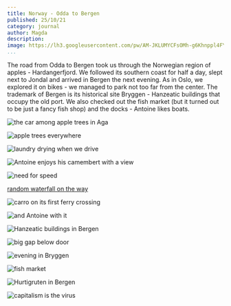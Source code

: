 ```yaml
---
title: Norway - Odda to Bergen
published: 25/10/21
category: journal
author: Magda
description:
image: https://lh3.googleusercontent.com/pw/AM-JKLUMYCFsOMh-g6Khnppl4FY67DHNOoBQUVL2eySpcq5K97qJqTG_9Q-BOY7q37jedGGdmpK-DFDch4Uy-MaS-F9JDkxt_VXLO-ePhUSwtlRSyHzeyJIO2LSCB_khfJhhjnlaeIf97VXvOjnrQ0ljkm_F=w2092-h1394-no?authuser=0
...
```


The road from Odda to Bergen took us through the Norwegian region of apples - Hardangerfjord. We followed its southern coast for half a day, slept next to Jondal and arrived in Bergen the next evening. As in Oslo, we explored it on bikes - we managed to park not too far from the center. The trademark of Bergen is its historical site Bryggen - Hanzeatic buildings that occupy the old port. We also checked out the fish market (but it turned out to be just a fancy fish shop) and the docks - Antoine likes boats.


![the car among apple trees in Aga](https://lh3.googleusercontent.com/pw/AM-JKLUVLfVA4ZJ6Wxw8x2VITXoWLntmlYKVPfpJFVn-LaDFX20SC4PGrAEHideJABqHqXKnNxI87Nor0U17TGRXMrh_NW2UUeT3SxHbwYtH50aCmnLMTXXk5Dcp28iyyT1TUC1uZJ-3ceAktdDEzgZMrY5r=w2092-h1394-no?authuser=0)

![apple trees everywhere](https://lh3.googleusercontent.com/pw/AM-JKLUPK6DrJA_Eu3sqYuJ5WTziCNJ3f1X9BzGISgaOFcb9_bdMcO94-_RhkP1N8IMsYGye5DFJYPOE_tuG3V7-7y1GovDCtIuKPxD233sMlPqNTUIvohTMKQmI93BLUna7jMNrmnkoiyx_Vba57kmsnFvl=w2092-h1394-no?authuser=0)

![laundry drying when we drive](https://lh3.googleusercontent.com/pw/AM-JKLUoUmuKv_T3UP9At1HlMh2VTbmikJc5wHznjugMMI5mZqdMsFO10GQa98wrv4CM-PqHWlIOCS5qDD2fBdPqmhRgIeMeLDhbxgAdE69_PMNy72KaVm0XMM3xkgp_LEDLA7vNbKGRXTRnJ_4kMUXvsmZk=w1046-h1394-no?authuser=0)

![Antoine enjoys his camembert with a view](https://lh3.googleusercontent.com/pw/AM-JKLVS41PCLJq5DeXfSTqGtTHtry0kDh-kGbTXq7gnZ84Pd_7KMztiWhEmaBUz1joQruwtbvgDEumTNMWrEd0yQxhBn_Ko-vJ8hx4ndwCwh3ApYyF9ehilgPA-YTIjn6yZL6AnSTFMbrN0bOQBOgnS2Ac9=w2092-h1394-no?authuser=0)

![need for speed](https://lh3.googleusercontent.com/pw/AM-JKLUMYCFsOMh-g6Khnppl4FY67DHNOoBQUVL2eySpcq5K97qJqTG_9Q-BOY7q37jedGGdmpK-DFDch4Uy-MaS-F9JDkxt_VXLO-ePhUSwtlRSyHzeyJIO2LSCB_khfJhhjnlaeIf97VXvOjnrQ0ljkm_F=w2092-h1394-no?authuser=0)

[random waterfall on the way](https://lh3.googleusercontent.com/SADbjsL0mCf5PVsSoL9ZDwyMuajGCCZevTb4_UjwKdg68c12J63a-6pBAl1_qMbPL1C4sfuiZjhE1FDorCuRLMYCn08MjHhjhlzfnS47TbjY-n31r61JUz-q5nLJIkpJp7AvCpX5425tLKP_KoUxt2pVIItZQyR2rMa-lxHVPTN8Q7ob6t8X6NNBbr9mj0xoOy52xh-vn5AJ3x5Zss4Yac5XrCPhCxqpgojDji3_ic46Vmb84nwirvFlRRcKJriUeQvv6J9Mh3qbkGoOGyy0-0q_OUuRNGfg8g3qMAjsmAjcynV5sZdCLtoVTb0KNssk839WgUpK1MtVpSH8Gadys2zkN0OBD3nk55hlsm5ZF9gFmy9m0AMFaGydW-M2gVYjxBp6ctSiZttGTltJhitu4kGYn_AVRH1Hte_pg3rF-m2rkiXMjNQO1Qtgr2_rY97E11263pBnGVUrz4K2UCYlOhlIwWigDDY8--C26lOsnESFylPpXRdkgH0by7ZzCnZ3ALWewG3PasZvlg0uWx4KPSFyMSUOVIFzCj1yjVjgdfgqIv7fM1GGgyVeJuY24-6WCZtBcs_puRHR7PEDSuHKmI8gomBAZXkH3FIcDCmr2itJi0qIBMPOgIDgKmBrLcoAG28WC3hdOXTU2MkR7lXKTA1yalt7zV0U-2OjnQ7F_9_h6Z8PIPUnvLdSXNsm9j6HNGcw85QqEiwtCniEe7stAwaDslXWju6HkMZaxni1zMH1Ftg3a82aa9J9Rj0jDdYSdxcGOeAJvmjdtLtf=m15?authuser=0&cpn=4y6tiaPhd2rlC4NV&c=WEB_EMBEDDED_PLAYER&cver=1.20211019.01.00)

![carro on its first ferry crossing](https://lh3.googleusercontent.com/pw/AM-JKLX2mPoVTNdDkYAxBbxkZFaEwLPaUkYDL7J2tu4b7JadsUexh95WpevndEyKa4zAMOHC2D3gzlPPc87SBPjOGcmnESWTEtbyYw8XQ4Rn8ztJLoW6-1Cf8f5nBbnAZkXlQeY29jw6YTL5OxGUh86z8ef7=w930-h1394-no?authuser=0)

![and Antoine with it](https://lh3.googleusercontent.com/pw/AM-JKLUOZneRO0P0OYrLs1aJQ-9XyUiT7GkVjzzj0u1ZCrSLIuqEq_DneRAuc4JmF3rCNIz1IfF9ksFP-yZKVYSBDyxa0tUKJnSvI8CG4RQmWkBPpe1FXjMVxH_LtYRDsizFIyTsNo6___4sjv_da5RWhLV7=w2092-h1394-no?authuser=0)

![Hanzeatic buildings in Bergen](https://lh3.googleusercontent.com/pw/AM-JKLWq8nU5ImJaY6yQs8D0Byr9ezf7YPzknswZiO--zXos_VkOpeU7PU0GxkQd04KqrdVjpP1UdvDJKgXT5rKWUta2hGyCyiA3TonCvGQucOFt44IKUF3UAlHHo_DTR3svhoKbIVb0BMQGHA4KASPIwxWt=w2092-h1394-no?authuser=0)

![big gap below door](https://lh3.googleusercontent.com/pw/AM-JKLV2Hc45TZaUBDLw7NC36jnLoKvRiQ2UYMuelRBaagMuURYM0lBB0xa9wNuDhLp-7XLBzQpqdO9_h-0USduobdEfseXo_bpTE12Y8BsEvCmx5jy3gmcIrm92CcQNJ3ZREv-ZcTHmDtKzEW5XB6ocEFlL=w1046-h1394-no?authuser=0)

![evening in Bryggen](https://lh3.googleusercontent.com/pw/AM-JKLWVpluvL0xTl9ZlWrlVNyEkeXBcQ44xh68po8R_y8a-05bG4taFZ56ZMAUcARm6Gw5XTGHpGACSfi7-YO-hDWZVujADJg-JzuScNPDlJ1D6Bw3C0W1OVMxO6LPwiqCVR8tDZSD2awXQWdbrDuUKPZe0=w1046-h1394-no?authuser=0)

![fish market](https://lh3.googleusercontent.com/pw/AM-JKLUSBJhLyS1lA6alIyAzucTDfPRdGgwAfRx_3exY9yu5WE2nLL7RQktqf6NPJituM4RoJAAqSI0ACO0ig6t2liySjALbB0x3OcJ8Puu61qlAt0wRp5z1bHTY1Ns-MKDUXVEZfL7vDzJYYtAyrI3qkwif=w2092-h1394-no?authuser=0)

![Hurtigruten in Bergen](https://lh3.googleusercontent.com/pw/AM-JKLVme6zLVfQsBa0CIakH1HsKt-sWIh6kt3xSt9GrJ3klnOf2qKlwhNaJEJIz86fzL2s2ZYJONNOIgP0oKYD_l-X7hV9QoNbBmFttpJlT_333-ZiHDnVnWD7jBB2iYNO20kI3bCjScwupVtTJ0XKT0aLN=w2092-h1394-no?authuser=0)

![capitalism is the virus](https://lh3.googleusercontent.com/pw/AM-JKLWOlJosYAGVbRBAvR1uSvy6yaICxZexYT1nUTN38SPt9WXRwhCw02ibzC7n2r930ol7ltd0eEcK76CEYlaxpuDQCKRafsxWDs8aUo_HuMCWXWlKoTFzyEc2MjgXtsyppresg2X6I8EFml8-GRM4k8UK=w2092-h1394-no?authuser=0)

